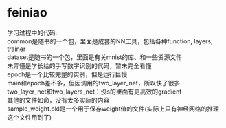 # feiniao
学习过程中的代码:  
common是随书的一个包，里面是成套的NN工具，包括各种function, layers, trainer  
dataset是随书的一个包，里面是有关mnist的库、和一些资源文件  
未弄懂是学长给的手写数字识别的代码，暂未完全看懂  
epoch是一个比较完整的实例，但是运行巨慢  
main和epoch差不多，但因调用的two_layer_net，所以快了很多  
two_layer_net和two_layers_net：没s的里面有更高效的gradient  
其他的文件如命，没有太多实际的内容  
sample_weight.pkl是一个用于保存weight值的文件(实际上只有神经网络的推理这个文件用到了)  
